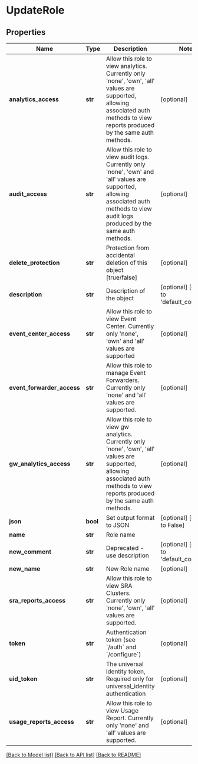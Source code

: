 # UpdateRole

## Properties
Name | Type | Description | Notes
------------ | ------------- | ------------- | -------------
**analytics_access** | **str** | Allow this role to view analytics. Currently only &#39;none&#39;, &#39;own&#39;, &#39;all&#39; values are supported, allowing associated auth methods to view reports produced by the same auth methods. | [optional] 
**audit_access** | **str** | Allow this role to view audit logs. Currently only &#39;none&#39;, &#39;own&#39; and &#39;all&#39; values are supported, allowing associated auth methods to view audit logs produced by the same auth methods. | [optional] 
**delete_protection** | **str** | Protection from accidental deletion of this object [true/false] | [optional] 
**description** | **str** | Description of the object | [optional] [default to 'default_comment']
**event_center_access** | **str** | Allow this role to view Event Center. Currently only &#39;none&#39;, &#39;own&#39; and &#39;all&#39; values are supported | [optional] 
**event_forwarder_access** | **str** | Allow this role to manage Event Forwarders. Currently only &#39;none&#39; and &#39;all&#39; values are supported. | [optional] 
**gw_analytics_access** | **str** | Allow this role to view gw analytics. Currently only &#39;none&#39;, &#39;own&#39;, &#39;all&#39; values are supported, allowing associated auth methods to view reports produced by the same auth methods. | [optional] 
**json** | **bool** | Set output format to JSON | [optional] [default to False]
**name** | **str** | Role name | 
**new_comment** | **str** | Deprecated - use description | [optional] [default to 'default_comment']
**new_name** | **str** | New Role name | [optional] 
**sra_reports_access** | **str** | Allow this role to view SRA Clusters. Currently only &#39;none&#39;, &#39;own&#39;, &#39;all&#39; values are supported. | [optional] 
**token** | **str** | Authentication token (see &#x60;/auth&#x60; and &#x60;/configure&#x60;) | [optional] 
**uid_token** | **str** | The universal identity token, Required only for universal_identity authentication | [optional] 
**usage_reports_access** | **str** | Allow this role to view Usage Report. Currently only &#39;none&#39; and &#39;all&#39; values are supported. | [optional] 

[[Back to Model list]](../README.md#documentation-for-models) [[Back to API list]](../README.md#documentation-for-api-endpoints) [[Back to README]](../README.md)


